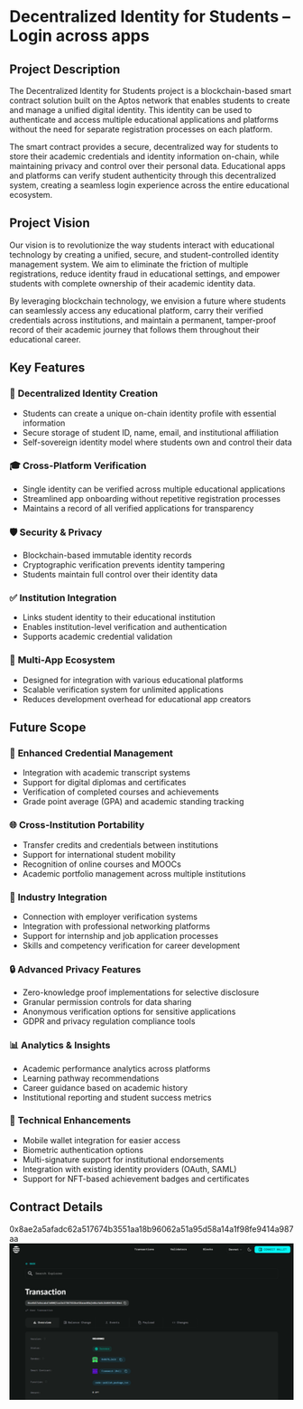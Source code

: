 # Decentralized Identity for Students – Login across apps

## Project Description

The Decentralized Identity for Students project is a blockchain-based smart contract solution built on the Aptos network that enables students to create and manage a unified digital identity. This identity can be used to authenticate and access multiple educational applications and platforms without the need for separate registration processes on each platform.

The smart contract provides a secure, decentralized way for students to store their academic credentials and identity information on-chain, while maintaining privacy and control over their personal data. Educational apps and platforms can verify student authenticity through this decentralized system, creating a seamless login experience across the entire educational ecosystem.

## Project Vision

Our vision is to revolutionize the way students interact with educational technology by creating a unified, secure, and student-controlled identity management system. We aim to eliminate the friction of multiple registrations, reduce identity fraud in educational settings, and empower students with complete ownership of their academic identity data.

By leveraging blockchain technology, we envision a future where students can seamlessly access any educational platform, carry their verified credentials across institutions, and maintain a permanent, tamper-proof record of their academic journey that follows them throughout their educational career.

## Key Features

### 🔐 **Decentralized Identity Creation**
- Students can create a unique on-chain identity profile with essential information
- Secure storage of student ID, name, email, and institutional affiliation
- Self-sovereign identity model where students own and control their data

### 🎓 **Cross-Platform Verification**
- Single identity can be verified across multiple educational applications
- Streamlined app onboarding without repetitive registration processes
- Maintains a record of all verified applications for transparency

### 🛡️ **Security & Privacy**
- Blockchain-based immutable identity records
- Cryptographic verification prevents identity tampering
- Students maintain full control over their identity data

### ✅ **Institution Integration**
- Links student identity to their educational institution
- Enables institution-level verification and authentication
- Supports academic credential validation

### 📱 **Multi-App Ecosystem**
- Designed for integration with various educational platforms
- Scalable verification system for unlimited applications
- Reduces development overhead for educational app creators

## Future Scope

### 🎯 **Enhanced Credential Management**
- Integration with academic transcript systems
- Support for digital diplomas and certificates
- Verification of completed courses and achievements
- Grade point average (GPA) and academic standing tracking

### 🌐 **Cross-Institution Portability**
- Transfer credits and credentials between institutions
- Support for international student mobility
- Recognition of online courses and MOOCs
- Academic portfolio management across multiple institutions

### 🤝 **Industry Integration**
- Connection with employer verification systems
- Integration with professional networking platforms
- Support for internship and job application processes
- Skills and competency verification for career development

### 🔒 **Advanced Privacy Features**
- Zero-knowledge proof implementations for selective disclosure
- Granular permission controls for data sharing
- Anonymous verification options for sensitive applications
- GDPR and privacy regulation compliance tools

### 📊 **Analytics & Insights**
- Academic performance analytics across platforms
- Learning pathway recommendations
- Career guidance based on academic history
- Institutional reporting and student success metrics

### 🚀 **Technical Enhancements**
- Mobile wallet integration for easier access
- Biometric authentication options
- Multi-signature support for institutional endorsements
- Integration with existing identity providers (OAuth, SAML)
- Support for NFT-based achievement badges and certificates


## Contract Details
0x8ae2a5afadc62a517674b3551aa18b96062a51a95d58a14a1f98fe9414a987aa
![alt text](image.png)
